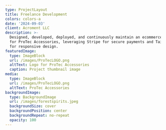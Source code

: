 ```yaml
---
type: ProjectLayout
title: Freelance Development
colors: colors-a
date: '2024-09-03'
client: Acroment LLC
description: >-
  Designed, developed, deployed, and continuously maintain an ecommerce website
  for ProTec Accessories, leveraging Stripe for secure payments and Tailwind CSS
  for responsive design.
featuredImage:
  type: ImageBlock
  url: /images/ProTecLOGO.png
  altText: Logo for ProTec Accessories
  caption: Project thumbnail image
media:
  type: ImageBlock
  url: /images/ProTecLOGO.png
  altText: ProTec Accessories
backgroundImage:
  type: BackgroundImage
  url: /images/forestspirits.jpeg
  backgroundSize: cover
  backgroundPosition: center
  backgroundRepeat: no-repeat
  opacity: 100
---
```

> <div style="text-align: center"><https://protec-accessories.netlify.app></div>

